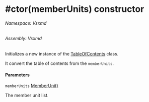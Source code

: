 <a name='M-Vsxmd-TableOfContents-#ctor-System-Linq-IOrderedEnumerable{Vsxmd-Units-MemberUnit}-'></a>
# #ctor(memberUnits) constructor

###### Namespace:  Vsxmd

###### Assembly:  Vsxmd

Initializes a new instance of the [TableOfContents](././TableOfContents.md) class.

It convert the table of contents from the `memberUnits`.

#### Parameters

`memberUnits`  [MemberUnit}](https://docs.microsoft.com/dotnet/api/System.Linq.IOrderedEnumerable)  

The member unit list.
